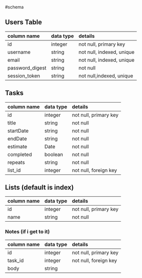 #schema

## Users Table

| column name     | data type | details                   |
| :-------------- | :-------- | :------------------------ |
| id              | integer   | not null, primary key     |
| username        | string    | not null, indexed, unique |
| email           | string    | not null, indexed, unique |
| password_digest | string    | not null                  |
| session_token   | string    | not null,indexed, unique  |


## Tasks
| column name           | data type      | details                   |    
| :---------------------| :------------- | :------                   |
| id                    | integer        | not null, primary key     |
| title                 | string         | not null                  |
| startDate             | string         | not null                  |
| endDate               | string         | not null                  |
| estimate              | Date           | not null                  |
| completed             | boolean        | not null                  |
| repeats               | string         | not null                  |
| list_id               | integer        | not null, foreign key     |


## Lists (default is index)
| column name           | data type      | details                   |    
| :---------------------| :------------- | :------                   |
| id                    | integer        | not null, primary key     |
| name                  | string         | not null                  |



### Notes (if i get to it)
| column name           | data type      | details                   |    
| :---------------------| :------------- | :------                   |
| id                    | integer        | not null, primary key     |
| task_id               | integer        | not null, foreign key     |
| body                  | string         |                           |

